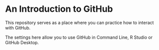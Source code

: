 # An Introduction to GitHub

This repository serves as a place where you can practice how to interact with GitHub.

The settings here allow you to use GitHub in Command Line, R Studio or GitHub Desktop.
